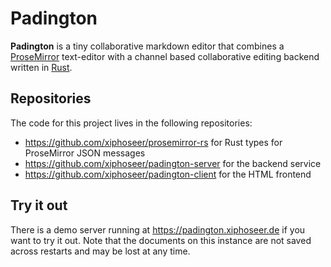 # Padington

**Padington** is a tiny collaborative markdown editor that combines a [ProseMirror][prosemirror] text-editor with a channel based collaborative editing backend written in [Rust][rust-lang].

## Repositories

The code for this project lives in the following repositories:

- <https://github.com/xiphoseer/prosemirror-rs> for Rust types for ProseMirror JSON messages
- <https://github.com/xiphoseer/padington-server> for the backend service
- <https://github.com/xiphoseer/padington-client> for the HTML frontend

## Try it out

There is a demo server running at <https://padington.xiphoseer.de> if you want to try it out. Note that the documents on this instance are not saved across restarts and may be lost at any time.

[prosemirror]: https://prosemirror.net/
[rust-lang]: https://rust-lang.org/
